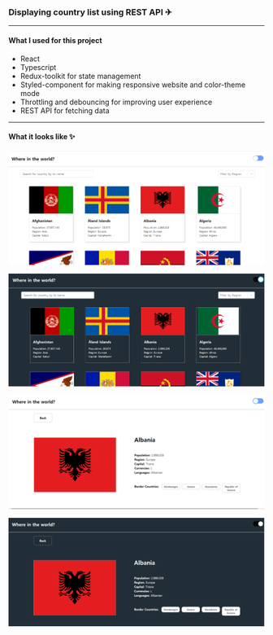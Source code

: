 ### Displaying country list using REST API ✈

---

#### What I used for this project

- React
- Typescript
- Redux-toolkit for state management
- Styled-component for making responsive website and color-theme mode
- Throttling and debouncing for improving user experience
- REST API for fetching data

---

#### What it looks like ✨

![image](./public/images/desktop.PNG)

![image](./public/images/desktop_darkmode.PNG)

![image](./public/images/detail.PNG)

![image](./public/images/detail_darkmode.PNG)

